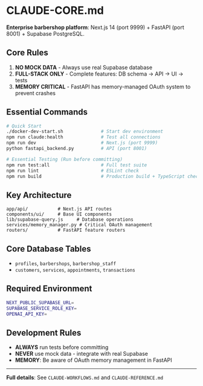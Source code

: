 # CLAUDE-CORE.md

**Enterprise barbershop platform**: Next.js 14 (port 9999) + FastAPI (port 8001) + Supabase PostgreSQL.

## Core Rules
1. **NO MOCK DATA** - Always use real Supabase database
2. **FULL-STACK ONLY** - Complete features: DB schema → API → UI → tests
3. **MEMORY CRITICAL** - FastAPI has memory-managed OAuth system to prevent crashes

## Essential Commands
```bash
# Quick Start
./docker-dev-start.sh              # Start dev environment
npm run claude:health              # Test all connections
npm run dev                        # Next.js (port 9999)
python fastapi_backend.py          # API (port 8001)

# Essential Testing (Run before committing)
npm run test:all                   # Full test suite
npm run lint                       # ESLint check
npm run build                      # Production build + TypeScript check
```

## Key Architecture
```
app/api/           # Next.js API routes
components/ui/     # Base UI components  
lib/supabase-query.js     # Database operations
services/memory_manager.py # Critical OAuth management
routers/           # FastAPI feature routers
```

## Core Database Tables
- `profiles`, `barbershops`, `barbershop_staff`
- `customers`, `services`, `appointments`, `transactions`

## Required Environment
```bash
NEXT_PUBLIC_SUPABASE_URL=
SUPABASE_SERVICE_ROLE_KEY=
OPENAI_API_KEY=
```

## Development Rules
- **ALWAYS** run tests before committing
- **NEVER** use mock data - integrate with real Supabase
- **MEMORY**: Be aware of OAuth memory management in FastAPI

---
**Full details**: See `CLAUDE-WORKFLOWS.md` and `CLAUDE-REFERENCE.md`